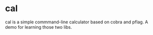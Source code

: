 # cal
cal is a simple commmand-line calculator based on cobra and pflag. A demo for learning those two libs.